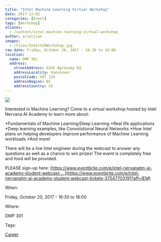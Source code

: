 ```yaml
---
title: "Intel Machine Learning Virtual Workshop"
date: 2017-12-02
categories: [Event]
tags: [Workshop]
aliases:
  - /content/intel-machine-learning-virtual-workshop
author: arieljcao
images:
  - /files/Intel%20Workshop.jpg
raw_date: Friday, October 20, 2017 - 16:30 to 18:00
location:
  name: DMP 301
  address:
    streetAddress: 6245 Agronomy Rd
    addressLocality: Vancouver
    postalCode: V6T 1Z4
    addressRegion: BC
    addressCountry: CA
---
```


![](/files/Intel%20Workshop.jpg)

Interested in Machine Learning? Come to a virtual workshop hosted by Intel Nervana AI Academy to learn more about:

\*Fundamentals of Machine Learning/Deep Learning \*Real life applications \*Deep learning examples, like Convolutional Neural Networks \*How Intel plans on helping developers improve performance of Machine Learning workloads \*And more!

There will be a live Intel engineer during the webcast to answer any questions as well as a chance to win prizes! The event is completely free and food will be provided.

PLEASE sign-up here: [https://www.eventbrite.com/e/intel-nervanatm-ai-academy-student-webcast-...](https://www.eventbrite.com/e/intel-nervanatm-ai-academy-student-webcast-tickets-37547703191?aff=IEM)

When: 

Friday, October 20, 2017 - 16:30 to 18:00

Where: 

DMP 301

Tags: 

[Career](/career)
